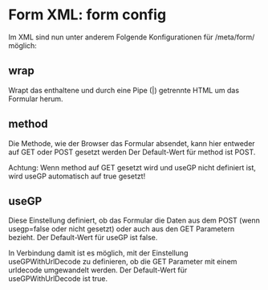 Form XML: form config
=====================

Im XML sind nun unter anderem Folgende Konfigurationen für /meta/form/ möglich:

wrap
----

Wrapt das enthaltene und durch eine Pipe (|) getrennte HTML um das Formular herum.

method
------

Die Methode, wie der Browser das Formular absendet, kann hier entweder auf GET oder POST gesetzt werden Der Default-Wert für method ist POST.

Achtung: Wenn method auf GET gesetzt wird und useGP nicht definiert ist, wird useGP automatisch auf true gesetzt!

useGP
-----

Diese Einstellung definiert, ob das Formular die Daten aus dem POST (wenn usegp=false oder nicht gesetzt) oder auch aus den GET Parametern bezieht. Der Default-Wert für useGP ist false.

In Verbindung damit ist es möglich, mit der Einstellung useGPWithUrlDecode zu definieren, ob die GET Parameter mit einem urldecode umgewandelt werden. Der Default-Wert für useGPWithUrlDecode ist true.

